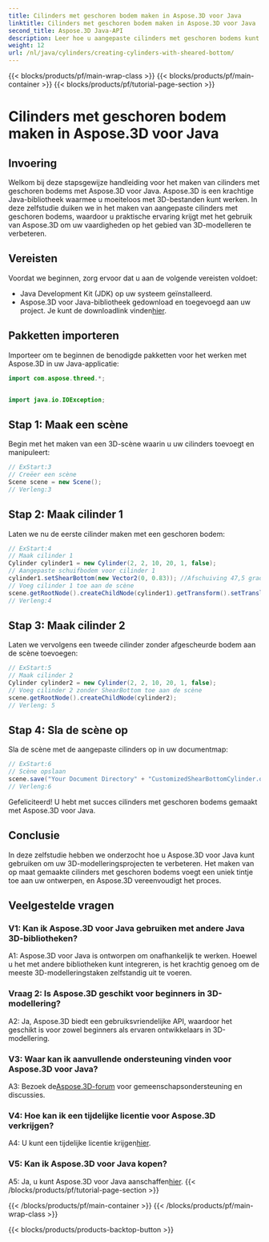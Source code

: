 ```yaml
---
title: Cilinders met geschoren bodem maken in Aspose.3D voor Java
linktitle: Cilinders met geschoren bodem maken in Aspose.3D voor Java
second_title: Aspose.3D Java-API
description: Leer hoe u aangepaste cilinders met geschoren bodems kunt maken met Aspose.3D voor Java. Verbeter uw vaardigheden op het gebied van 3D-modelleren met deze stapsgewijze handleiding.
weight: 12
url: /nl/java/cylinders/creating-cylinders-with-sheared-bottom/
---
```


{{< blocks/products/pf/main-wrap-class >}}
{{< blocks/products/pf/main-container >}}
{{< blocks/products/pf/tutorial-page-section >}}

# Cilinders met geschoren bodem maken in Aspose.3D voor Java

## Invoering

Welkom bij deze stapsgewijze handleiding voor het maken van cilinders met geschoren bodems met Aspose.3D voor Java. Aspose.3D is een krachtige Java-bibliotheek waarmee u moeiteloos met 3D-bestanden kunt werken. In deze zelfstudie duiken we in het maken van aangepaste cilinders met geschoren bodems, waardoor u praktische ervaring krijgt met het gebruik van Aspose.3D om uw vaardigheden op het gebied van 3D-modelleren te verbeteren.

## Vereisten

Voordat we beginnen, zorg ervoor dat u aan de volgende vereisten voldoet:
- Java Development Kit (JDK) op uw systeem geïnstalleerd.
-  Aspose.3D voor Java-bibliotheek gedownload en toegevoegd aan uw project. Je kunt de downloadlink vinden[hier](https://releases.aspose.com/3d/java/).

## Pakketten importeren

Importeer om te beginnen de benodigde pakketten voor het werken met Aspose.3D in uw Java-applicatie:
```java
import com.aspose.threed.*;


import java.io.IOException;
```

## Stap 1: Maak een scène

Begin met het maken van een 3D-scène waarin u uw cilinders toevoegt en manipuleert:
```java
// ExStart:3
// Creëer een scène
Scene scene = new Scene();
// Verleng:3
```

## Stap 2: Maak cilinder 1

Laten we nu de eerste cilinder maken met een geschoren bodem:
```java
// ExStart:4
// Maak cilinder 1
Cylinder cylinder1 = new Cylinder(2, 2, 10, 20, 1, false);
// Aangepaste schuifbodem voor cilinder 1
cylinder1.setShearBottom(new Vector2(0, 0.83)); //Afschuiving 47,5 graden in het xy-vlak (z-as)
// Voeg cilinder 1 toe aan de scène
scene.getRootNode().createChildNode(cylinder1).getTransform().setTranslation(10, 0, 0);
// Verleng:4
```

## Stap 3: Maak cilinder 2

Laten we vervolgens een tweede cilinder zonder afgescheurde bodem aan de scène toevoegen:
```java
// ExStart:5
// Maak cilinder 2
Cylinder cylinder2 = new Cylinder(2, 2, 10, 20, 1, false);
// Voeg cilinder 2 zonder ShearBottom toe aan de scène
scene.getRootNode().createChildNode(cylinder2);
// Verleng: 5
```

## Stap 4: Sla de scène op

Sla de scène met de aangepaste cilinders op in uw documentmap:
```java
// ExStart:6
// Scène opslaan
scene.save("Your Document Directory" + "CustomizedShearBottomCylinder.obj", FileFormat.WAVEFRONTOBJ);
// Verleng:6
```

Gefeliciteerd! U hebt met succes cilinders met geschoren bodems gemaakt met Aspose.3D voor Java.

## Conclusie

In deze zelfstudie hebben we onderzocht hoe u Aspose.3D voor Java kunt gebruiken om uw 3D-modelleringsprojecten te verbeteren. Het maken van op maat gemaakte cilinders met geschoren bodems voegt een uniek tintje toe aan uw ontwerpen, en Aspose.3D vereenvoudigt het proces.

## Veelgestelde vragen

### V1: Kan ik Aspose.3D voor Java gebruiken met andere Java 3D-bibliotheken?

A1: Aspose.3D voor Java is ontworpen om onafhankelijk te werken. Hoewel u het met andere bibliotheken kunt integreren, is het krachtig genoeg om de meeste 3D-modelleringstaken zelfstandig uit te voeren.

### Vraag 2: Is Aspose.3D geschikt voor beginners in 3D-modellering?

A2: Ja, Aspose.3D biedt een gebruiksvriendelijke API, waardoor het geschikt is voor zowel beginners als ervaren ontwikkelaars in 3D-modellering.

### V3: Waar kan ik aanvullende ondersteuning vinden voor Aspose.3D voor Java?

 A3: Bezoek de[Aspose.3D-forum](https://forum.aspose.com/c/3d/18) voor gemeenschapsondersteuning en discussies.

### V4: Hoe kan ik een tijdelijke licentie voor Aspose.3D verkrijgen?

 A4: U kunt een tijdelijke licentie krijgen[hier](https://purchase.aspose.com/temporary-license/).

### V5: Kan ik Aspose.3D voor Java kopen?

 A5: Ja, u kunt Aspose.3D voor Java aanschaffen[hier](https://purchase.aspose.com/buy).
{{< /blocks/products/pf/tutorial-page-section >}}

{{< /blocks/products/pf/main-container >}}
{{< /blocks/products/pf/main-wrap-class >}}

{{< blocks/products/products-backtop-button >}}
